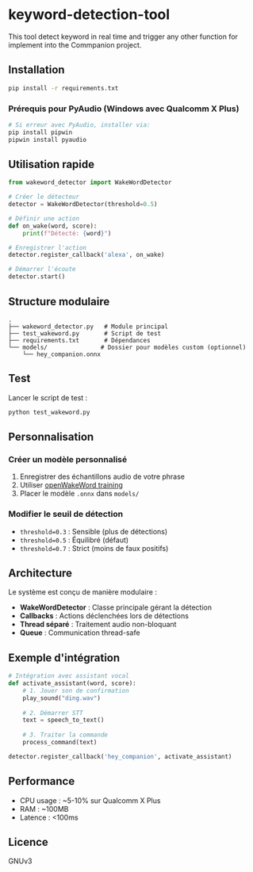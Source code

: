# keyword-detection-tool
This tool detect keyword in real time and trigger any other function for implement into the Commpanion project.

## Installation

```bash
pip install -r requirements.txt
```

### Prérequis pour PyAudio (Windows avec Qualcomm X Plus)
```bash
# Si erreur avec PyAudio, installer via:
pip install pipwin
pipwin install pyaudio
```

## Utilisation rapide

```python
from wakeword_detector import WakeWordDetector

# Créer le détecteur
detector = WakeWordDetector(threshold=0.5)

# Définir une action
def on_wake(word, score):
    print(f"Détecté: {word}")

# Enregistrer l'action
detector.register_callback('alexa', on_wake)

# Démarrer l'écoute
detector.start()
```

## Structure modulaire

```
.
├── wakeword_detector.py   # Module principal
├── test_wakeword.py       # Script de test
├── requirements.txt       # Dépendances
└── models/               # Dossier pour modèles custom (optionnel)
    └── hey_companion.onnx
```

## Test

Lancer le script de test :
```bash
python test_wakeword.py
```

## Personnalisation

### Créer un modèle personnalisé

1. Enregistrer des échantillons audio de votre phrase
2. Utiliser [openWakeWord training](https://github.com/dscripka/openWakeWord#training-new-models)
3. Placer le modèle `.onnx` dans `models/`

### Modifier le seuil de détection

- `threshold=0.3` : Sensible (plus de détections)
- `threshold=0.5` : Équilibré (défaut)
- `threshold=0.7` : Strict (moins de faux positifs)

## Architecture

Le système est conçu de manière modulaire :

- **WakeWordDetector** : Classe principale gérant la détection
- **Callbacks** : Actions déclenchées lors de détections
- **Thread séparé** : Traitement audio non-bloquant
- **Queue** : Communication thread-safe

## Exemple d'intégration

```python
# Intégration avec assistant vocal
def activate_assistant(word, score):
    # 1. Jouer son de confirmation
    play_sound("ding.wav")
    
    # 2. Démarrer STT
    text = speech_to_text()
    
    # 3. Traiter la commande
    process_command(text)

detector.register_callback('hey_companion', activate_assistant)
```

## Performance

- CPU usage : ~5-10% sur Qualcomm X Plus
- RAM : ~100MB
- Latence : <100ms

## Licence

GNUv3